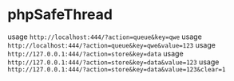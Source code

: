 # phpSafeThread

usage `http://localhost:444/?action=queue&key=qwe`
usage `http://localhost:444/?action=queue&key=qwe&value=123`
usage `http://127.0.0.1:444/?action=store&key=data`
usage `http://127.0.0.1:444/?action=store&key=data&value=123`
usage `http://127.0.0.1:444/?action=store&key=data&value=123&clear=1`
